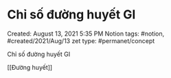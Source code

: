 # Chỉ số đường huyết GI

Created: August 13, 2021 5:35 PM
Notion tags: #notion, #created/2021/Aug/13
zet type: #permanet/concept

Chỉ số đường huyết GI

[[Đường huyết]]